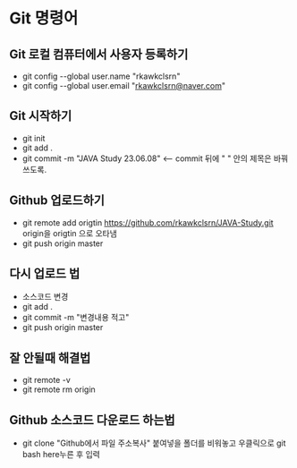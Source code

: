 # Git 명령어

## Git 로컬 컴퓨터에서 사용자 등록하기

- git config --global user.name "rkawkclsrn"
- git config --global user.email "rkawkclsrn@naver.com"

## Git 시작하기

- git init
- git add .
- git commit -m "JAVA Study 23.06.08" <-- commit 뒤에 " " 안의 제목은 바꿔쓰도록.

## Github 업로드하기

- git remote add origtin https://github.com/rkawkclsrn/JAVA-Study.git
  origin을 origtin 으로 오타냄
- git push origin master

## 다시 업로드 법

- 소스코드 변경
- git add .
- git commit -m "변경내용 적고"
- git push origin master

## 잘 안될때 해결법

- git remote -v
- git remote rm origin

## Github 소스코드 다운로드 하는법

- git clone "Github에서 파일 주소복사"
  붙여넣을 폴더를 비워놓고 우클릭으로 git bash here누른 후 입력
